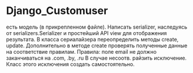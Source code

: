 # Django_Customuser

есть модель (в прикрепленном файле). Написать serializer, наследуясь от serializers.Serializer и простейший API view для отображения результата. В класса сериалайзера переопределить методы create, update. Дополнительно в методе create проверять полученные данные на соответствие правилам.
Правила: 
поле email не должно заканчиваться на .com, .by, .ru
В случае несоотв. райзить исключение. Класс этого исключения создать самостоятельно.
